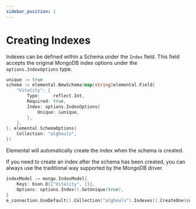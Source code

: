 ```yaml
---
sidebar_position: 1
---
```


# Creating Indexes

Indexes can be defined within a Schema under the `Index` field. This field accepts the original MongoDB index options under the `options.IndexOptions` type.

```go
unique := true
schema := elemental.NewSchema(map[string]elemental.Field{
	"Vitality": {
		Type:     reflect.Int,
		Required: true,
		Index: options.IndexOptions{
			Unique: &unique,
		},
	},
}, elemental.SchemaOptions{
	Collection: "alghouls",
})
```

Elemental will automatically create the index when the schema is created. 

If you need to create an index after the schema has been created, you can always use the traditional way supported by the MongoDB driver.

```go
indexModel := mongo.IndexModel{
    Keys: bson.D{{"Vitality", 1}},
    Options: options.Index().SetUnique(true),
}
e_connection.UseDefault().Collection("alghouls").Indexes().CreateOne(context.Background(), indexModel)
```
